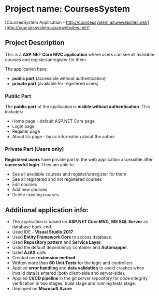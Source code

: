 # Project name: CoursesSystem

[CoursesSystem Application - http://coursessystem.azurewebsites.net/](http://coursessystem.azurewebsites.net/)

## Project Description

This is a **ASP.NET Core MVC application**  where users can see all available courses and register/unregister for them.

The application have:
* **public part** (accessible without authentication)
* **private part** (available for registered users)

### Public Part

The **public part** of the application is **visible without authentication**. This includes:

- Home page - default ASP.NET Core page
- Login page
- Register page
- About Us page - basic information about the author

### Private Part (Users only)

**Registered users** have private part in the web application accessible after **successful login**. They are able to:

- See all available courses and register/unregister for them
- See all registered and not registered courses
- Edit courses
- Add new courses
- Delete existing courses

## Additional application info:
- The application is based on **ASP.NET Core MVC**, **MS SQL Server** as database back-end.
- Used IDE - **Visual Studio 2017**.
- Used **Entity Framework Core** to access database.
- Used **Repository pattern** and **Service Layer**.
- Used the default dependency container and **Automapper**.
- Used **AJAX** calls
- Created one **extension method**
- Written more than **60 Unit Tests** for the logic and controllers
- Applied **error handling** and **data validation** to avoid crashes when invalid data is entered (both client-side and server-side).
- Applied **CI/CD pipeline** in the git server repository for code integrity verification in two stages: build stage and running tests stage.
- Deployed on **Microsoft Azure**